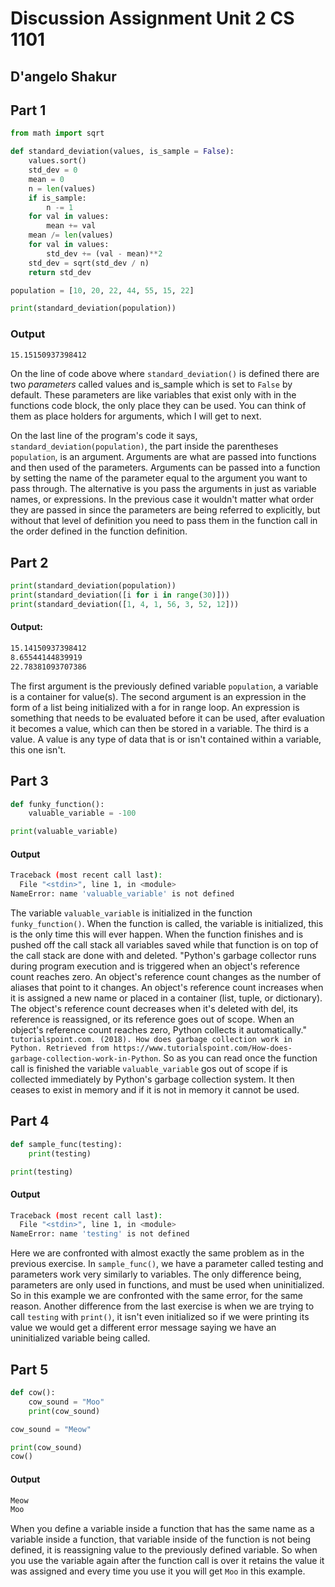
# Discussion Assignment Unit 2 CS 1101

## D'angelo Shakur

## Part 1

```python
from math import sqrt

def standard_deviation(values, is_sample = False):
    values.sort()
    std_dev = 0
    mean = 0
    n = len(values)
    if is_sample:
        n -= 1
    for val in values:
        mean += val
    mean /= len(values)
    for val in values:
        std_dev += (val - mean)**2
    std_dev = sqrt(std_dev / n)
    return std_dev

population = [10, 20, 22, 44, 55, 15, 22]

print(standard_deviation(population))
```
### Output
```sh
15.15150937398412
```

On the line of code above where `standard_deviation()` is defined there are two *parameters* called values and is_sample which is set to `False` by default. These parameters are like variables that exist only with in the functions code block, the only place they can be used. You can think of them as place holders for arguments, which I will get to next.

On the last line of the program's code it says, `standard_deviation(population)`, the part inside the parentheses `population`, is an argument. Arguments are what are passed into functions and then used of the parameters. Arguments can be passed into a function by setting the name of the parameter equal to the argument you want to pass through. The alternative is you pass the arguments in just as variable names, or expressions. In the previous case it wouldn't matter what order they are passed in since the parameters are being referred to explicitly, but without that level of definition you need to pass them in the function call in the order defined in the function definition.

## Part 2

```python
print(standard_deviation(population))
print(standard_deviation([i for i in range(30)]))
print(standard_deviation([1, 4, 1, 56, 3, 52, 12]))
```
#### Output:
```sh
15.14150937398412
8.65544144839919
22.78381093707386
```

The first argument is the previously defined variable `population`, a variable is a container for value(s).
The second argument is an expression in the form of a list being initialized with a for in range loop. An expression is something that needs to be evaluated before it can be used, after evaluation it becomes a value, which can then be stored in a variable.
The third is a value. A value is any type of data that is or isn't contained within a variable, this one isn't.

## Part 3

```python
def funky_function():
    valuable_variable = -100

print(valuable_variable)
```
#### Output
```sh
Traceback (most recent call last):
  File "<stdin>", line 1, in <module>
NameError: name 'valuable_variable' is not defined
```

The variable `valuable_variable` is initialized in the function `funky_function()`. When the function is called, the variable is initialized, this is the only time this will ever happen. When the function finishes and is pushed off the call stack all variables saved while that function is on top of the call stack are done with and deleted. "Python's garbage collector runs during program execution and is triggered when an object's reference count reaches zero. An object's reference count changes as the number of aliases that point to it changes.
An object's reference count increases when it is assigned a new name or placed in a container (list, tuple, or dictionary). The object's reference count decreases when it's deleted with del, its reference is reassigned, or its reference goes out of scope. When an object's reference count reaches zero, Python collects it automatically."
`tutorialspoint.com. (2018). How does garbage collection work in Python. Retrieved from
https://www.tutorialspoint.com/How-does-garbage-collection-work-in-Python`.
So as you can read once the function call is finished the variable `valuable_variable` gos out of scope if is collected immediately by Python's garbage collection system. It then ceases to exist in memory and if it is not in memory it cannot be used.

## Part 4

```python
def sample_func(testing):
    print(testing)

print(testing)
```
#### Output
```sh
Traceback (most recent call last):
  File "<stdin>", line 1, in <module>
NameError: name 'testing' is not defined
```

Here we are confronted with almost exactly the same problem as in the previous exercise. In `sample_func()`, we have a parameter called testing and parameters work very similarly to variables. The only difference being, parameters are only used in functions, and must be used when uninitialized. So in this example we are confronted with the same error, for the same reason. Another difference from the last exercise is when we are trying to call `testing` with `print()`, it isn't even initialized so if we were printing its value we would get a different error message saying we have an uninitialized variable being called.

## Part 5

```python
def cow():
    cow_sound = "Moo"
    print(cow_sound)

cow_sound = "Meow"

print(cow_sound)
cow()
```
#### Output
```sh
Meow
Moo
```

When you define a variable inside a function that has the same name as a variable inside a function, that variable inside of the function is not being defined, it is reassigning value to the previously defined variable. So when you use the variable again after the function call is over it retains the value it was assigned and every time you use it you will get `Moo` in this example.

